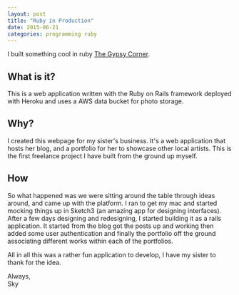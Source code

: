 ```yaml
---
layout: post
title: "Ruby in Production"
date: 2015-06-21
categories: programming ruby
---
```


I built something cool in ruby [The Gypsy Corner](http://www.thegypsycorner.ca).

## What is it?
This is a web application written with the Ruby on Rails framework deployed with Heroku and uses a AWS data bucket for photo storage.

## Why?
I created this webpage for my sister's business. It's a web application that hosts her blog, and a portfolio for her to showcase other local artists. This is the first freelance project I have built from the ground up myself.

## How
So what happened was we were sitting around the table through ideas around, and came up with the platform. I ran to get my mac and started mocking things up in Sketch3 (an amazing app for designing interfaces). After a few days designing and redesigning, I started building it as a rails application. It started from the blog got the posts up and working then added some user authentication and finally the portfolio off the ground associating different works within each of the portfolios.   


All in all this was a rather fun application to develop, I have my sister to thank for the idea.

Always,  
Sky
